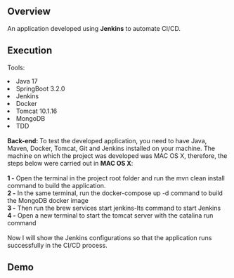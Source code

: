 ## Overview

An application developed using <strong>Jenkins</strong> to automate CI/CD.

## Execution

Tools:
<li> Java 17 </li>
<li> SpringBoot 3.2.0 </li>
<li> Jenkins </li>
<li> Docker </li>
<li> Tomcat 10.1.16 </li>
<li> MongoDB </li>
<li> TDD </li>
<br>
<strong>Back-end: </strong>
To test the developed application, you need to have Java, Maven, Docker, Tomcat, Git and Jenkins installed on your machine.
The machine on which the project was developed was MAC OS X, therefore, the steps below were carried out in <strong>MAC OS X</strong>:
<br><br>
<strong>1 -</strong> Open the terminal in the project root folder and run the mvn clean install command to build the application.
<br>
<strong>2 -</strong> In the same terminal, run the docker-compose up -d command to build the MongoDB docker image
<br>
<strong>3 -</strong> Then run the brew services start jenkins-lts command to start Jenkins
<br>
<strong>4 -</strong> Open a new terminal to start the tomcat server with the catalina run command
<br><br>
Now I will show the Jenkins configurations so that the application runs successfully in the CI/CD process.

## Demo
